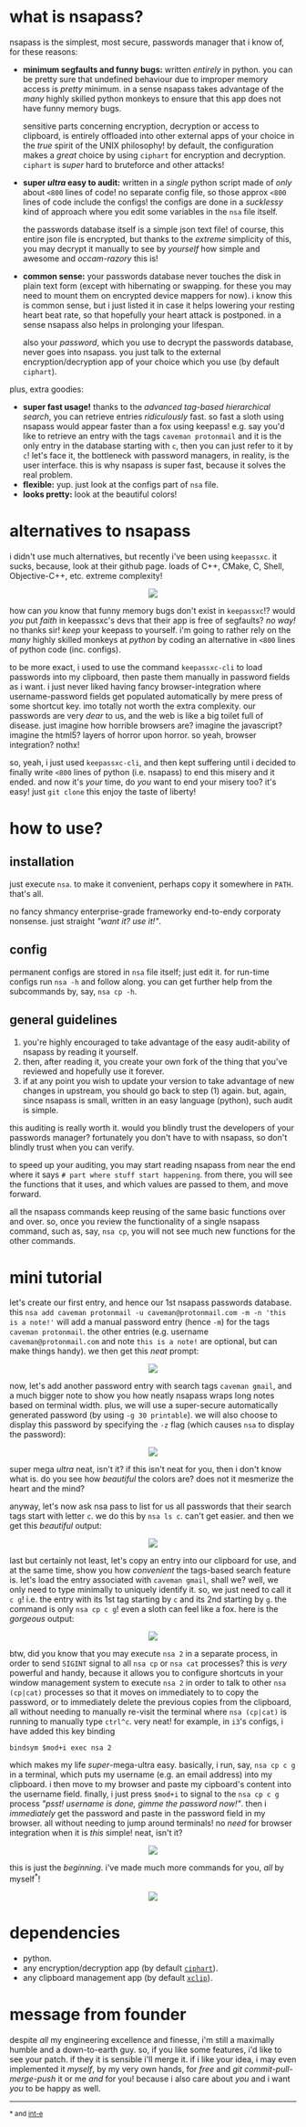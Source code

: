 # what is nsapass?
nsapass  is the simplest, most secure, passwords manager that i know of,
for these reasons:

- **minimum segfaults and funny bugs:**  written _entirely_ in python.  you
  can be pretty sure that undefined behaviour due to improper memory access
  is _pretty_ minimum.  in a sense nsapass takes advantage of the _many_
  highly skilled python monkeys to ensure that this app does not have funny
  memory bugs.

  sensitive parts concerning encryption, decryption or access to clipboard,
  is entirely offloaded into other external apps of your choice in the
  _true_ spirit of the UNIX philosophy!  by default, the configuration
  makes a _great_ choice by using `ciphart` for encryption and decryption.
  `ciphart` is _super_ hard to bruteforce and other attacks!

- **super _ultra_ easy to audit:**  written in a _single_ python script
  made of _only_ about `<800` lines of code!  no separate config file, so
  those approx `<800` lines of code include the configs!  the configs are
  done in a _sucklessy_ kind of approach where you edit some variables in
  the `nsa` file itself.

  the passwords database itself is a simple json text file!  of course,
  this entire json file is encrypted, but thanks to the _extreme_
  simplicity of this, you may decrypt it manually to see by _yourself_ how
  simple and awesome and _occam-razory_ this is!

- **common sense:** your passwords database never touches the disk in plain
  text form (except with hibernating or swapping.  for these you may need
  to mount them on encrypted device mappers for now).  i know this is
  common sense, but i just listed it in case it helps lowering your resting
  heart beat rate, so that hopefully your heart attack is postponed.  in a
  sense nsapass also helps in prolonging your lifespan.

  also your _password_, which you use to decrypt the passwords database,
  never goes into nsapass.  you just talk to the external
  encryption/decryption app of your choice which you use (by default
  `ciphart`).

plus, extra goodies:

- **super fast usage!**  thanks to the _advanced tag-based hierarchical
  search_, you can retrieve entries _ridiculously_ fast.  so fast a sloth
  using nsapass would appear faster than a fox using keepass!  e.g. say
  you'd like to retrieve an entry with the tags `caveman protonmail` and it
  is the only entry in the database starting with `c`, then you can just
  refer to it by `c`!  let's face it, the bottleneck with password
  managers, in reality, is the user interface.  this is why nsapass is
  super fast, because it solves the real problem.
- **flexible:**  yup.  just look at the configs part of `nsa` file.
- **looks pretty:**  look at the beautiful colors!

# alternatives to nsapass
i didn't use much alternatives, but recently i've been using `keepassxc`.
it sucks, because, look at their github page.  loads of C++, CMake, C,
Shell, Objective-C++, etc. extreme complexity!

<p align="center">
    <img src="pics/comparision.png">
</p>

how can _you_ know that funny memory bugs don't exist in `keepassxc`!?
would _you_ put _faith_ in keepassxc's devs that their app is free of
segfaults?  _no way!_ no thanks sir! _keep_ your keepass to yourself.
i'm going to rather rely on the _many_ highly skilled monkeys at _python_
by coding an alternative in `<800` lines of python code (inc. configs).

to be more exact, i used to use the command `keepassxc-cli` to load
passwords into my clipboard, then paste them manually in password fields as
i want.  i just never liked having fancy browser-integration where
username-password fields get populated automatically by mere press of some
shortcut key.  imo totally not worth the extra complexity.  our passwords
are very _dear_ to us, and the web is like a big toilet full of disease.
just imagine how horrible browsers are?  imagine the javascript?  imagine
the html5?  layers of horror upon horror.  so yeah, browser integration?
nothx!

so, yeah, i just used `keepassxc-cli`, and then kept suffering until i
decided to finally write `<800` lines of python (i.e. nsapass) to end this
misery and it ended.  and now it's _your_ time, do _you_ want to end your
misery too?  it's easy!  just `git clone` this enjoy the taste of liberty!

# how to use?

## installation
just execute `nsa`.  to make it convenient, perhaps copy it somewhere in
`PATH`.  that's all.

no fancy shmancy enterprise-grade frameworky end-to-endy corporaty
nonsense.  just straight _"want it?  use it!"_.

## config
permanent configs are stored in `nsa` file itself; just edit it.  for
run-time configs run `nsa -h` and follow along.  you can get further help
from the subcommands by, say, `nsa cp -h`.

## general guidelines

1. you're highly encouraged to take advantage of the easy audit-ability of
   nsapass by reading it yourself.  
2. then, after reading it, you create your own fork of the thing that
   you've reviewed and hopefully use it forever.
3. if at any point you wish to update your version to take advantage of new
   changes in upstream, you should go back to step (1) again.  but, again,
   since nsapass is small, written in an easy language (python), such
   audit is simple.

this auditing is really worth it.  would you blindly trust the developers
of your passwords manager?  fortunately you don't have to with nsapass,
so don't blindly trust when you can verify.

to speed up your auditing, you may start reading nsapass from near the
end where it says `# part where stuff start happening`.  from there, you
will see the functions that it uses, and which values are passed to them,
and move forward.

all the nsapass commands keep reusing of the same basic functions over
and over.  so, once you review the functionality of a single nsapass
command, such as, say, `nsa cp`, you will not see much new functions
for the other commands.

# mini tutorial
let's create our first entry, and hence our 1st nsapass passwords database.
this `nsa add caveman protonmail -u caveman@protonmail.com -m -n 'this is a
note!'` will add a manual password entry (hence `-m`) for the tags `caveman
protonmail`.  the other entries (e.g. username `caveman@protonmail.com` and
note `this is a note!` are optional, but can make things handy).  we then
get this _neat_ prompt:
<p align="center"><img src="pics/mini_tutorial_1.png"></p>

now, let's add another password entry with search tags `caveman gmail`, and
a much bigger note to show you how neatly nsapass wraps long notes based on
terminal width.  plus, we will use a super-secure automatically generated
password (by using `-g 30 printable`).  we will also choose to display this
password by specifying the `-z` flag (which causes `nsa` to display the
password):
<p align="center"><img src="pics/mini_tutorial_2.png"></p>

super mega _ultra_ neat, isn't it?  if this isn't neat for you, then i
don't know what is.  do you see how _beautiful_ the colors are?  does not
it mesmerize the heart and the mind?

anyway, let's now ask nsa pass to list for us all passwords that their
search tags start with letter `c`.  we do this by `nsa ls c`.  can't get
easier.  and then we get this _beautiful_ output:
<p align="center"><img src="pics/mini_tutorial_3.png"></p>

last but certainly not least, let's copy an entry into our clipboard for
use, and at the same time, show you how _convenient_ the tags-based search
feature is.  let's load the entry associated with `caveman gmail`, shall
we?  well, we only need to type minimally to uniquely identify it.  so, we
just need to call it `c g`!  i.e. the entry with its 1st tag starting by
`c` and its 2nd starting by `g`.  the command is only `nsa cp c g`!  even a
sloth can feel like a fox.  here is the _gorgeous_ output:
<p align="center"><img src="pics/mini_tutorial_4.png"></p>

btw, did you know that you may execute `nsa 2` in a separate
process, in order to send `SIGINT` signal to all `nsa cp` or `nsa cat`
processes?  this is _very_ powerful and handy, because it allows you to
configure shortcuts in your window management system to execute `nsa 2` in
order to talk to other `nsa (cp|cat)` processes so that it moves on
immediately to to copy the password, or to immediately delete the previous
copies from the clipboard, all without needing to manually re-visit the
terminal where `nsa (cp|cat)` is running to manually type `ctrl^c`.  very
neat!  for example, in `i3`'s configs, i have added this key binding
```
bindsym $mod+i exec nsa 2
```
which makes my life _super_-mega-ultra easy.  basically, i run, say, `nsa
cp c g` in a terminal, which puts my username (e.g. an email address) into
my clipboard.  i then move to my browser and paste my cipboard's content
into the username field.  finally, i just press `$mod+i` to signal to the
`nsa cp c g` process _"psst! username is done, gimme the password now!"_.
then i _immediately_ get the password and paste in the password field in my
browser.  all without needing to jump around terminals!  no _need_ for
browser integration when it is _this_ simple!  neat, isn't it?
<p align="center"><img src="pics/mini_tutorial_5.png"></p>

this is just the _beginning_.  i've made much more commands for you, _all_
by myself<sup>*</sup>!
<p align="center"><img src="pics/morecommands.png"></p>

# dependencies

- python.
- any encryption/decryption app (by default
  [`ciphart`](https://github.com/Al-Caveman/ciphart)).
- any clipboard management app (by default
  [`xclip`](https://github.com/astrand/xclip)).

# message from founder
despite _all_ my engineering excellence and finesse, i'm still a maximally
humble and a down-to-earth guy.  so, if you like some features, i'd like to
see your patch.  if they it is sensible i'll merge it.  if i like your
idea, i may even implemented it _myself_, by my very own hands, for _free_
and _git commit-pull-merge-push_ it or me _and_ for you!  because i also
care about _you_ and i want _you_ to be happy as well.

----

<sup>* and [int-e](https://github.com/int-e)</sup>
